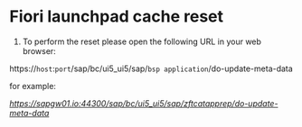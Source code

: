 # Fiori launchpad cache reset

1. To perform the reset please open the following URL in your web browser:

https://`host`:`port`/sap/bc/ui5_ui5/sap/`bsp application`/do-update-meta-data

for example:

*https://sapgw01.io:44300/sap/bc/ui5_ui5/sap/zftcatapprep/do-update-meta-data*
